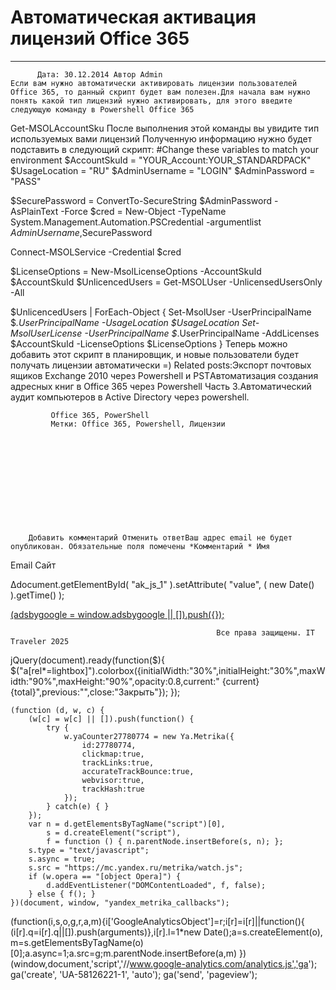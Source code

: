 #                 	Автоматическая активация лицензий Office 365                	  
***            ***

			
            
		
    
	
    	  Дата: 30.12.2014 Автор Admin  
	Если вам нужно автоматически активировать лицензии пользователей Office 365, то данный скрипт будет вам полезен.Для начала вам нужно понять какой тип лицензий нужно активировать, для этого введите следующую команду в Powershell Office 365
Get-MSOLAccountSku
После выполнения этой команды вы увидите тип используемых вами лицензий
Полученную информацию нужно будет подставить в следующий скрипт:
#Change these variables to match your environment
$AccountSkuId = "YOUR_Account:YOUR_STANDARDPACK"
$UsageLocation = "RU"
$AdminUsername = "LOGIN"
$AdminPassword = "PASS"

$SecurePassword = ConvertTo-SecureString $AdminPassword -AsPlainText -Force
$cred = New-Object -TypeName System.Management.Automation.PSCredential -argumentlist $AdminUsername,$SecurePassword

Connect-MSOLService -Credential $cred

$LicenseOptions = New-MsolLicenseOptions -AccountSkuId $AccountSkuId
$UnlicencedUsers = Get-MSOLUser -UnlicensedUsersOnly -All

$UnlicencedUsers | ForEach-Object {
	Set-MsolUser -UserPrincipalName $_.UserPrincipalName -UsageLocation $UsageLocation
	Set-MsolUserLicense -UserPrincipalName $_.UserPrincipalName -AddLicenses $AccountSkuId -LicenseOptions $LicenseOptions
}
Теперь можно добавить этот скрипт в планировщик, и новые пользователи будет получать лицензии автоматически =)
Related posts:Экспорт почтовых ящиков Exchange 2010 через Powershell и PSTАвтоматизация создания адресных книг в Office 365 через Powershell Часть 3.Автоматический аудит компьютеров в Active Directory через powershell.
        
             Office 365, PowerShell 
             Метки: Office 365, Powershell, Лицензии  
        
            
        
    
                        
                    
                    
                
        
                
	
		
		Добавить комментарий Отменить ответВаш адрес email не будет опубликован. Обязательные поля помечены *Комментарий * Имя 
Email 
Сайт 
 
&#916;document.getElementById( "ak_js_1" ).setAttribute( "value", ( new Date() ).getTime() );	
	
<ins class="adsbygoogle"
     style="display:block"
     data-ad-client="ca-pub-1890562251101921"
     data-ad-slot="9117958896"
     data-ad-format="auto">
(adsbygoogle = window.adsbygoogle || []).push({});
			
        
        
		
        
           
    
    
  
	
    
		
        
             
			
                
                    
                                                  Все права защищены. IT Traveler 2025 
                         
                        
																														                    
                    
				
                
                
    
			
		                            
	
	
                
                
			
                
		
        
	
    
jQuery(document).ready(function($){
  $("a[rel*=lightbox]").colorbox({initialWidth:"30%",initialHeight:"30%",maxWidth:"90%",maxHeight:"90%",opacity:0.8,current:" {current}  {total}",previous:"",close:"Закрыть"});
});
  
    (function (d, w, c) {
        (w[c] = w[c] || []).push(function() {
            try {
                w.yaCounter27780774 = new Ya.Metrika({
                    id:27780774,
                    clickmap:true,
                    trackLinks:true,
                    accurateTrackBounce:true,
                    webvisor:true,
                    trackHash:true
                });
            } catch(e) { }
        });
        var n = d.getElementsByTagName("script")[0],
            s = d.createElement("script"),
            f = function () { n.parentNode.insertBefore(s, n); };
        s.type = "text/javascript";
        s.async = true;
        s.src = "https://mc.yandex.ru/metrika/watch.js";
        if (w.opera == "[object Opera]") {
            d.addEventListener("DOMContentLoaded", f, false);
        } else { f(); }
    })(document, window, "yandex_metrika_callbacks");
  (function(i,s,o,g,r,a,m){i['GoogleAnalyticsObject']=r;i[r]=i[r]||function(){
  (i[r].q=i[r].q||[]).push(arguments)},i[r].l=1*new Date();a=s.createElement(o),
  m=s.getElementsByTagName(o)[0];a.async=1;a.src=g;m.parentNode.insertBefore(a,m)
  })(window,document,'script','//www.google-analytics.com/analytics.js','ga');
  ga('create', 'UA-58126221-1', 'auto');
  ga('send', 'pageview');

